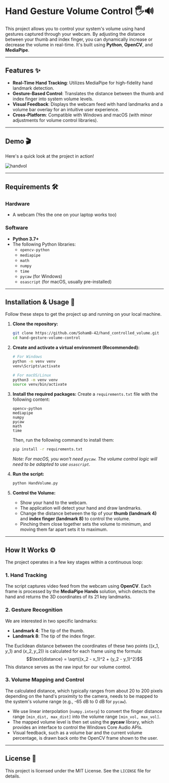 

# Hand Gesture Volume Control 🖐️🔊

This project allows you to control your system's volume using hand gestures captured through your webcam. By adjusting the distance between your thumb and index finger, you can dynamically increase or decrease the volume in real-time. It's built using **Python**, **OpenCV**, and **MediaPipe**.

-----

## Features ✨

  * **Real-Time Hand Tracking**: Utilizes MediaPipe for high-fidelity hand landmark detection.
  * **Gesture-Based Control**: Translates the distance between the thumb and index finger into system volume levels.
  * **Visual Feedback**: Displays the webcam feed with hand landmarks and a volume bar overlay for an intuitive user experience.
  * **Cross-Platform**: Compatible with Windows and macOS (with minor adjustments for volume control libraries).

-----

## Demo 🎬

Here's a quick look at the project in action\!

![handvol](https://github.com/user-attachments/assets/38555ff9-62b2-419c-baf3-4586633513fa)

-----

## Requirements 🛠️

### Hardware

  * A webcam (Yes the one on your laptop works too)

### Software

  * **Python 3.7+**
  * The following Python libraries:
      * `opencv-python`
      * `mediapipe`
      * `math`
      * `numpy`
      * `time `
      * `pycaw` (for Windows)
      * `osascript` (for macOS, usually pre-installed)

-----

## Installation & Usage 🚀

Follow these steps to get the project up and running on your local machine.

1.  **Clone the repository:**

    ```bash
    git clone https://github.com/SohamB-42/hand_controlled_volume.git
    cd hand-gesture-volume-control
    ```

2.  **Create and activate a virtual environment (Recommended):**

    ```bash
    # For Windows
    python -m venv venv
    venv\Scripts\activate

    # For macOS/Linux
    python3 -m venv venv
    source venv/bin/activate
    ```

3.  **Install the required packages:**
    Create a `requirements.txt` file with the following content:

    ```
    opencv-python
    mediapipe
    numpy
    pycaw
    math
    time
    
    ```

    Then, run the following command to install them:

    ```bash
    pip install -r requirements.txt
    ```

    *Note: For macOS, you won't need `pycaw`. The volume control logic will need to be adapted to use `osascript`.*

4.  **Run the script:**

    ```bash
    python HandVolume.py
    ```

5.  **Control the Volume:**

      * Show your hand to the webcam.
      * The application will detect your hand and draw landmarks.
      * Change the distance between the tip of your **thumb (landmark 4)** and **index finger (landmark 8)** to control the volume.
      * Pinching them close together sets the volume to minimum, and moving them far apart sets it to maximum.

-----

## How It Works ⚙️

The project operates in a few key stages within a continuous loop:

### 1\. Hand Tracking

The script captures video feed from the webcam using **OpenCV**. Each frame is processed by the **MediaPipe Hands** solution, which detects the hand and returns the 3D coordinates of its 21 key landmarks.

### 2\. Gesture Recognition

We are interested in two specific landmarks:

  * **Landmark 4**: The tip of the thumb.
  * **Landmark 8**: The tip of the index finger.

The Euclidean distance between the coordinates of these two points ($(x\_1, y\_1)$ and $(x\_2, y\_2)$) is calculated for each frame using the formula:
$$\text{distance} = \sqrt{(x_2 - x_1)^2 + (y_2 - y_1)^2}$$
This distance serves as the raw input for our volume control.

### 3\. Volume Mapping and Control

The calculated distance, which typically ranges from about 20 to 200 pixels depending on the hand's proximity to the camera, needs to be mapped to the system's volume range (e.g., -65 dB to 0 dB for `pycaw`).

  * We use linear interpolation (`numpy.interp`) to convert the finger distance range `[min_dist, max_dist]` into the volume range `[min_vol, max_vol]`.
  * The mapped volume level is then set using the **pycaw** library, which provides an interface to control the Windows Core Audio APIs.
  * Visual feedback, such as a volume bar and the current volume percentage, is drawn back onto the OpenCV frame shown to the user.

-----


## License 📜

This project is licensed under the MIT License. See the `LICENSE` file for details.
